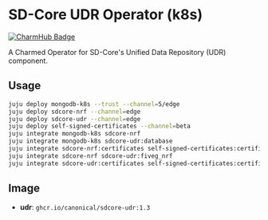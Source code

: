 # SD-Core UDR Operator (k8s)
[![CharmHub Badge](https://charmhub.io/sdcore-udr/badge.svg)](https://charmhub.io/sdcore-udr)

A Charmed Operator for SD-Core's Unified Data Repository (UDR) component. 

## Usage

```bash
juju deploy mongodb-k8s --trust --channel=5/edge
juju deploy sdcore-nrf --channel=edge
juju deploy sdcore-udr --channel=edge
juju deploy self-signed-certificates --channel=beta
juju integrate mongodb-k8s sdcore-nrf
juju integrate mongodb-k8s sdcore-udr:database
juju integrate sdcore-nrf:certificates self-signed-certificates:certificates
juju integrate sdcore-nrf sdcore-udr:fiveg_nrf
juju integrate sdcore-udr:certificates self-signed-certificates:certificates
```

## Image

- **udr**: `ghcr.io/canonical/sdcore-udr:1.3`
